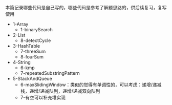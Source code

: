 本篇记录哪些代码是自己写的，哪些代码是参考了解题思路的，供后续复习，复写使用

- 1-Array
  - 1-binarySearch
- 2-List
  - 8-detectCycle
- 3-HashTable
  - 7-threeSum
  - 8-fourSum
- 4-String
  - 6-kmp
  - 7-repeatedSubstringPattern
- 5-StackAndQueue
  - 6-maxSlidingWindow：类似的觉得有单调性的，可以考虑：递增/递减栈，递增/递减队列，递增/递减双向队列
  - 7-有空可以补充堆实现